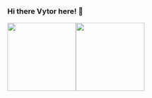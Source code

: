 ### Hi there Vytor here! 👋

<div>
  <a href="https://github.com/vytorJS"> 
  <img height="155em" src="https://github-readme-stats.vercel.app/api?username=Vytor-Rosa&show_icons=true&theme=midnight-purple&include_all_commits=true&count_private=true"><img height="155em" src="https://github-readme-stats.vercel.app/api/top-langs/?username=Vytor-Rosa&layout=compact&langs_count=6&theme=midnight-purple">
</div> 
